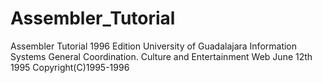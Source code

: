 Assembler_Tutorial
==================

 Assembler Tutorial  1996 Edition  University of Guadalajara  Information Systems General Coordination. Culture and Entertainment Web      June 12th 1995 Copyright(C)1995-1996
